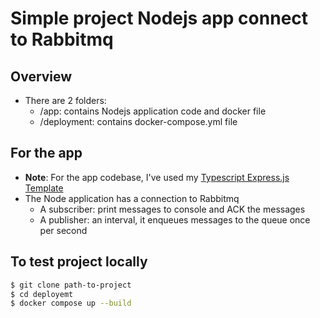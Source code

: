 # Simple project Nodejs app connect to Rabbitmq

## Overview

- There are 2 folders:
  - /app: contains Nodejs application code and docker file
  - /deployment: contains docker-compose.yml file

## For the app

- **Note**: For the app codebase, I've used my [Typescript Express.js Template](https://github.com/tuanlc/typescript-expressjs-template)
- The Node application has a connection to Rabbitmq
  - A subscriber: print messages to console and ACK the messages
  - A publisher: an interval, it enqueues messages to the queue once per second

## To test project locally

```bash
$ git clone path-to-project
$ cd deployemt
$ docker compose up --build
```
